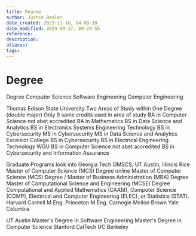 ```yaml
---
title: Degree
author: Justin Bealer
date_created: 2023-11-16, 04-00-30
date_modified: 2024-09-17, 09-29-55
reference: 
description: 
aliases: 
tags: 
---
```

# Degree
Degree
  Computer Science
  Software Engineering
  Computer Engineering

Thomas Edison State University
	Two Areas of Study within One Degree (double major)
		Only 9 same credits used in area of study
  BA in Computer Science
    not abet accredited
  BA in Mathematics
  BS in Data Science and Analytics
  BS in Electronics Systems Engineering Technology
  BS in Cybersecurity
  MS in Cybersecurity
  MS in Data Science and Analytics
Excelsior College
  BS in Cybersecurity
  BS in Electrical Engineering Technology
WGU
  BS in Computer Science
    not abet accredited
  BS in Cybersecurity and Information Assurance

Graduate Programs
look into Georgia Tech OMSCS, UT Austin, Illinois
  Rice
    Master of Computer Science (MCS) Degree
      online
    Master of Computer Science (MCS) Degree / Master of Business Administration (MBA) Degree
    Master of Computational Science and Engineering (MCSE) Degree
      Computational and Applied Mathematics (CAAM),
      Computer Science (COMP),
      Electrical and Computer Engineering (ELEC), or
      Statistics (STAT).
  Harvard
  Cornell
    M.Eng.
  Princeton
    M.Eng.
  Carnegie Mellon
  Brown
  Yale
  Columbia
  
  UT Austin
    Master's Degree in Software Engineering
    Master's Degree in Computer Science
  Stanford
  CalTech UC Berkeley
